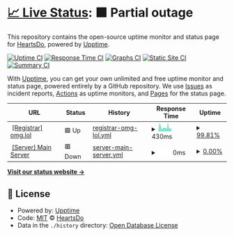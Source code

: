 # [📈 Live Status](https://uptime.heartsdo.omg.lol): <!--live status--> **🟧 Partial outage**

This repository contains the open-source uptime monitor and status page for [HeartsDo](https://www.notion.so/heartsdo/About-me-7c30b22324d149148e2f6d8471882fe3), powered by [Upptime](https://github.com/upptime/upptime).

[![Uptime CI](https://github.com/HeartsDo-DEV/YnH-Instance-Status/workflows/Uptime%20CI/badge.svg)](https://github.com/HeartsDo-DEV/YnH-Instance-Status/actions?query=workflow%3A%22Uptime+CI%22)
[![Response Time CI](https://github.com/HeartsDo-DEV/YnH-Instance-Status/workflows/Response%20Time%20CI/badge.svg)](https://github.com/HeartsDo-DEV/YnH-Instance-Status/actions?query=workflow%3A%22Response+Time+CI%22)
[![Graphs CI](https://github.com/HeartsDo-DEV/YnH-Instance-Status/workflows/Graphs%20CI/badge.svg)](https://github.com/HeartsDo-DEV/YnH-Instance-Status/actions?query=workflow%3A%22Graphs+CI%22)
[![Static Site CI](https://github.com/HeartsDo-DEV/YnH-Instance-Status/workflows/Static%20Site%20CI/badge.svg)](https://github.com/HeartsDo-DEV/YnH-Instance-Status/actions?query=workflow%3A%22Static+Site+CI%22)
[![Summary CI](https://github.com/HeartsDo-DEV/YnH-Instance-Status/workflows/Summary%20CI/badge.svg)](https://github.com/HeartsDo-DEV/YnH-Instance-Status/actions?query=workflow%3A%22Summary+CI%22)

With [Upptime](https://upptime.js.org), you can get your own unlimited and free uptime monitor and status page, powered entirely by a GitHub repository. We use [Issues](https://github.com/HeartsDo-DEV/YnH-Instance-Status/issues) as incident reports, [Actions](https://github.com/HeartsDo-DEV/YnH-Instance-Status/actions) as uptime monitors, and [Pages](https://uptime.heartsdo.omg.lol) for the status page.

<!--start: status pages-->
<!-- This summary is generated by Upptime (https://github.com/upptime/upptime) -->
<!-- Do not edit this manually, your changes will be overwritten -->
<!-- prettier-ignore -->
| URL | Status | History | Response Time | Uptime |
| --- | ------ | ------- | ------------- | ------ |
| <img alt="" src="https://icons.duckduckgo.com/ip3/home.omg.lol.ico" height="13"> [[Registrar] omg.lol](https://home.omg.lol) | 🟩 Up | [registrar-omg-lol.yml](https://github.com/HeartsDo-Dev/YnH-Instance-Status/commits/HEAD/history/registrar-omg-lol.yml) | <details><summary><img alt="Response time graph" src="./graphs/registrar-omg-lol/response-time-week.png" height="20"> 430ms</summary><br><a href="https://uptime.heartsdo.omg.lol/history/registrar-omg-lol"><img alt="Response time 451" src="https://img.shields.io/endpoint?url=https%3A%2F%2Fraw.githubusercontent.com%2FHeartsDo-Dev%2FYnH-Instance-Status%2FHEAD%2Fapi%2Fregistrar-omg-lol%2Fresponse-time.json"></a><br><a href="https://uptime.heartsdo.omg.lol/history/registrar-omg-lol"><img alt="24-hour response time 350" src="https://img.shields.io/endpoint?url=https%3A%2F%2Fraw.githubusercontent.com%2FHeartsDo-Dev%2FYnH-Instance-Status%2FHEAD%2Fapi%2Fregistrar-omg-lol%2Fresponse-time-day.json"></a><br><a href="https://uptime.heartsdo.omg.lol/history/registrar-omg-lol"><img alt="7-day response time 430" src="https://img.shields.io/endpoint?url=https%3A%2F%2Fraw.githubusercontent.com%2FHeartsDo-Dev%2FYnH-Instance-Status%2FHEAD%2Fapi%2Fregistrar-omg-lol%2Fresponse-time-week.json"></a><br><a href="https://uptime.heartsdo.omg.lol/history/registrar-omg-lol"><img alt="30-day response time 765" src="https://img.shields.io/endpoint?url=https%3A%2F%2Fraw.githubusercontent.com%2FHeartsDo-Dev%2FYnH-Instance-Status%2FHEAD%2Fapi%2Fregistrar-omg-lol%2Fresponse-time-month.json"></a><br><a href="https://uptime.heartsdo.omg.lol/history/registrar-omg-lol"><img alt="1-year response time 407" src="https://img.shields.io/endpoint?url=https%3A%2F%2Fraw.githubusercontent.com%2FHeartsDo-Dev%2FYnH-Instance-Status%2FHEAD%2Fapi%2Fregistrar-omg-lol%2Fresponse-time-year.json"></a></details> | <details><summary><a href="https://uptime.heartsdo.omg.lol/history/registrar-omg-lol">99.81%</a></summary><a href="https://uptime.heartsdo.omg.lol/history/registrar-omg-lol"><img alt="All-time uptime 98.06%" src="https://img.shields.io/endpoint?url=https%3A%2F%2Fraw.githubusercontent.com%2FHeartsDo-Dev%2FYnH-Instance-Status%2FHEAD%2Fapi%2Fregistrar-omg-lol%2Fuptime.json"></a><br><a href="https://uptime.heartsdo.omg.lol/history/registrar-omg-lol"><img alt="24-hour uptime 100.00%" src="https://img.shields.io/endpoint?url=https%3A%2F%2Fraw.githubusercontent.com%2FHeartsDo-Dev%2FYnH-Instance-Status%2FHEAD%2Fapi%2Fregistrar-omg-lol%2Fuptime-day.json"></a><br><a href="https://uptime.heartsdo.omg.lol/history/registrar-omg-lol"><img alt="7-day uptime 99.81%" src="https://img.shields.io/endpoint?url=https%3A%2F%2Fraw.githubusercontent.com%2FHeartsDo-Dev%2FYnH-Instance-Status%2FHEAD%2Fapi%2Fregistrar-omg-lol%2Fuptime-week.json"></a><br><a href="https://uptime.heartsdo.omg.lol/history/registrar-omg-lol"><img alt="30-day uptime 99.87%" src="https://img.shields.io/endpoint?url=https%3A%2F%2Fraw.githubusercontent.com%2FHeartsDo-Dev%2FYnH-Instance-Status%2FHEAD%2Fapi%2Fregistrar-omg-lol%2Fuptime-month.json"></a><br><a href="https://uptime.heartsdo.omg.lol/history/registrar-omg-lol"><img alt="1-year uptime 94.82%" src="https://img.shields.io/endpoint?url=https%3A%2F%2Fraw.githubusercontent.com%2FHeartsDo-Dev%2FYnH-Instance-Status%2FHEAD%2Fapi%2Fregistrar-omg-lol%2Fuptime-year.json"></a></details>
| <img alt="" src="https://icons.duckduckgo.com/ip3/heartsdo.eu.org.ico" height="13"> [[Server] Main Server](https://heartsdo.eu.org) | 🟥 Down | [server-main-server.yml](https://github.com/HeartsDo-Dev/YnH-Instance-Status/commits/HEAD/history/server-main-server.yml) | <details><summary><img alt="Response time graph" src="./graphs/server-main-server/response-time-week.png" height="20"> 0ms</summary><br><a href="https://uptime.heartsdo.omg.lol/history/server-main-server"><img alt="Response time 1174" src="https://img.shields.io/endpoint?url=https%3A%2F%2Fraw.githubusercontent.com%2FHeartsDo-Dev%2FYnH-Instance-Status%2FHEAD%2Fapi%2Fserver-main-server%2Fresponse-time.json"></a><br><a href="https://uptime.heartsdo.omg.lol/history/server-main-server"><img alt="24-hour response time 0" src="https://img.shields.io/endpoint?url=https%3A%2F%2Fraw.githubusercontent.com%2FHeartsDo-Dev%2FYnH-Instance-Status%2FHEAD%2Fapi%2Fserver-main-server%2Fresponse-time-day.json"></a><br><a href="https://uptime.heartsdo.omg.lol/history/server-main-server"><img alt="7-day response time 0" src="https://img.shields.io/endpoint?url=https%3A%2F%2Fraw.githubusercontent.com%2FHeartsDo-Dev%2FYnH-Instance-Status%2FHEAD%2Fapi%2Fserver-main-server%2Fresponse-time-week.json"></a><br><a href="https://uptime.heartsdo.omg.lol/history/server-main-server"><img alt="30-day response time 0" src="https://img.shields.io/endpoint?url=https%3A%2F%2Fraw.githubusercontent.com%2FHeartsDo-Dev%2FYnH-Instance-Status%2FHEAD%2Fapi%2Fserver-main-server%2Fresponse-time-month.json"></a><br><a href="https://uptime.heartsdo.omg.lol/history/server-main-server"><img alt="1-year response time 1337" src="https://img.shields.io/endpoint?url=https%3A%2F%2Fraw.githubusercontent.com%2FHeartsDo-Dev%2FYnH-Instance-Status%2FHEAD%2Fapi%2Fserver-main-server%2Fresponse-time-year.json"></a></details> | <details><summary><a href="https://uptime.heartsdo.omg.lol/history/server-main-server">0.00%</a></summary><a href="https://uptime.heartsdo.omg.lol/history/server-main-server"><img alt="All-time uptime 56.59%" src="https://img.shields.io/endpoint?url=https%3A%2F%2Fraw.githubusercontent.com%2FHeartsDo-Dev%2FYnH-Instance-Status%2FHEAD%2Fapi%2Fserver-main-server%2Fuptime.json"></a><br><a href="https://uptime.heartsdo.omg.lol/history/server-main-server"><img alt="24-hour uptime 0.00%" src="https://img.shields.io/endpoint?url=https%3A%2F%2Fraw.githubusercontent.com%2FHeartsDo-Dev%2FYnH-Instance-Status%2FHEAD%2Fapi%2Fserver-main-server%2Fuptime-day.json"></a><br><a href="https://uptime.heartsdo.omg.lol/history/server-main-server"><img alt="7-day uptime 0.00%" src="https://img.shields.io/endpoint?url=https%3A%2F%2Fraw.githubusercontent.com%2FHeartsDo-Dev%2FYnH-Instance-Status%2FHEAD%2Fapi%2Fserver-main-server%2Fuptime-week.json"></a><br><a href="https://uptime.heartsdo.omg.lol/history/server-main-server"><img alt="30-day uptime 0.00%" src="https://img.shields.io/endpoint?url=https%3A%2F%2Fraw.githubusercontent.com%2FHeartsDo-Dev%2FYnH-Instance-Status%2FHEAD%2Fapi%2Fserver-main-server%2Fuptime-month.json"></a><br><a href="https://uptime.heartsdo.omg.lol/history/server-main-server"><img alt="1-year uptime 38.74%" src="https://img.shields.io/endpoint?url=https%3A%2F%2Fraw.githubusercontent.com%2FHeartsDo-Dev%2FYnH-Instance-Status%2FHEAD%2Fapi%2Fserver-main-server%2Fuptime-year.json"></a></details>

<!--end: status pages-->

[**Visit our status website →**](https://uptime.heartsdo.omg.lol)

## 📄 License

- Powered by: [Upptime](https://github.com/upptime/upptime)
- Code: [MIT](./LICENSE) © [HeartsDo](https://www.notion.so/heartsdo/About-me-7c30b22324d149148e2f6d8471882fe3)
- Data in the `./history` directory: [Open Database License](https://opendatacommons.org/licenses/odbl/1-0/)
